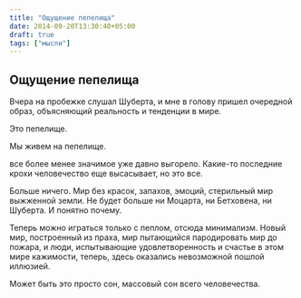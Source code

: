 ```yaml
---
title: "Ощущение пепелища"
date: 2014-09-20T13:30:40+05:00
draft: true
tags: ["мысли"]
---
```


## Ощущение пепелища

Вчера на пробежке слушал Шуберта, и мне в голову пришел очередной образ, объясняющий реальность и тенденции в мире. 

Это пепелище.

Мы живем на пепелище. 

все более менее значимое уже давно выгорело. Какие-то последние крохи человечество еще высасывает, но это все.

Больше ничего. Мир без красок, запахов, эмоций, стерильный мир выжженной земли. Не будет больше ни Моцарта, ни Бетховена, ни Шуберта. И понятно почему. 

Теперь можно играться только с пеплом, отсюда минимализм. 
Новый мир, построенный из праха, мир пытающийся пародировать мир до пожара, и люди, испытывающие удовлетворенность и счастье в этом мире кажимости, теперь, здесь оказались невозможной пошлой иллюзией. 

Может быть это просто сон, массовый сон всего человечества.